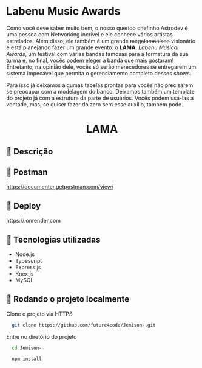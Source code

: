 # Labenu Music Awards
Como você deve saber muito bem, o nosso querido chefinho Astrodev é uma pessoa com Networking incrível e ele conhece vários artistas estrelados. Além disso, ele também é um grande ~~megalomaníaco~~ visionário e está planejando fazer um grande evento: o **LAMA**, *Labenu Musical Awards*, um festival  com várias bandas famosas para a formatura da sua turma e, no final, vocês podem eleger a banda que mais gostaram! Entretanto, na opinião dele, vocês só serão merecedores se entregarem um sistema impecável que permita o gerenciamento completo desses shows.

Para isso já deixamos algumas tabelas prontas para vocês não precisarem se preocupar com a modelagem do banco. Deixamos também um template do projeto já com a estrutura da parte de usuários. Vocês podem usá-las a vontade, mas, se quiser fazer do zero sem esse auxílio, também pode.


##  <h1 align="center">LAMA</h1>

## 📝 Descrição

## 🔗 Postman
https://documenter.getpostman.com/view/
## 🔗 Deploy
https://.onrender.com

## 🚀 Tecnologias utilizadas
-  Node.js
-  Typescript
-  Express.js
-  Knex.js
-  MySQL


## <h2>🔄 Rodando o projeto localmente</h2>  
  
Clone o projeto via HTTPS

```bash
  git clone https://github.com/future4code/Jemison-.git
```

Entre no diretório do projeto

```bash
  cd Jemison-
```

```bash
  npm install
```
